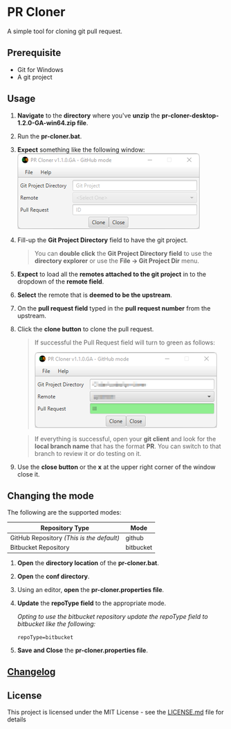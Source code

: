 # PR Cloner

A simple tool for cloning git pull request.

## Prerequisite

* Git for Windows
* A git project

## Usage

1. **Navigate** to the **directory** where you've **unzip** the **pr-cloner-desktop-1.2.0-GA-win64.zip file**.

2. Run the **pr-cloner.bat**.

3. **Expect** something like the following window:
    	![Application Window](main-application-window.png)

4. Fill-up the **Git Project Directory** field to have the git project.

     > You can **double click** the **Git Project Directory field** to use the **directory explorer** or use the **File -> Git Project Dir** menu.

5. **Expect** to load all the **remotes attached to the git project** in to the dropdown of the **remote field**.

6. **Select** the remote that is **deemed to be the upstream**.

7. On the **pull request field** typed in the **pull request number** from the upstream.

8. Click the **clone button** to clone the pull request.

     > If successful the Pull Request field will turn to green as follows:
     >
     > ![](cloning-successful.png)

     > If everything is successful, open your **git client** and look for the **local branch name** that has the format **PR<pull request number>**.  You can switch to that branch to review it or do testing on it.

9. Use the **close button** or the **x** at the upper right corner of the window close it.

## Changing the mode

The following are the supported modes:

| Repository Type                           | Mode      |
| ----------------------------------------- | --------- |
| GitHub Repository *(This is the default)* | github    |
| Bitbucket Repository                      | bitbucket |

1. **Open** the **directory location** of the **pr-cloner.bat**.

2. **Open** the **conf directory**.

3. Using an editor, **open** the **pr-cloner.properties file**.

4. **Update** the **repoType field** to the appropriate mode. 

   *Opting to use the bitbucket repository update the repoType field to bitbucket like the following:*

   ```properties
   repoType=bitbucket
   ```

5. **Save and Close** the **pr-cloner.properties file**.

## [Changelog](CHANGELOG.md)

## License

This project is licensed under the MIT License - see the [LICENSE.md](LICENSE.md) file for details

